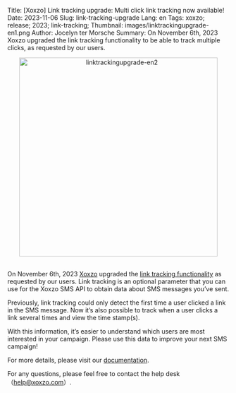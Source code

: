 Title: [Xoxzo] Link tracking upgrade: Multi click link tracking now available!
Date: 2023-11-06 
Slug: link-tracking-upgrade
Lang: en 
Tags: xoxzo; release; 2023; link-tracking; 
Thumbnail: images/linktrackingupgrade-en1.png 
Author: Jocelyn ter Morsche
Summary: On November 6th, 2023 Xoxzo upgraded the link tracking functionality to be able to track multiple clicks, as requested by our users.

<div style="text-align:center">
<img src="/images/linktrackingupgrade-en2.png" alt="linktrackingupgrade-en2" width="450"></div><br>

On November 6th, 2023 [Xoxzo](https://www.xoxzo.com/en/) upgraded the [link tracking functionality](https://blog.xoxzo.com/en/2020/10/15/link-tracking-release/) as requested by our users. 
Link tracking is an optional parameter that you can use for the Xoxzo SMS API to obtain data about SMS messages you’ve sent. 

Previously, link tracking could only detect the first time a user clicked a link in the SMS message.
Now it’s also possible to track when a user clicks a link several times and view the time stamp(s). 

With this information, it’s easier to understand which users are most interested in your campaign.
Please use this data to improve your next SMS campaign!

For more details, please visit our [documentation](https://docs.xoxzo.com/en/sms.html#id3).

For any questions, please feel free to contact the help desk（help@xoxzo.com）.
